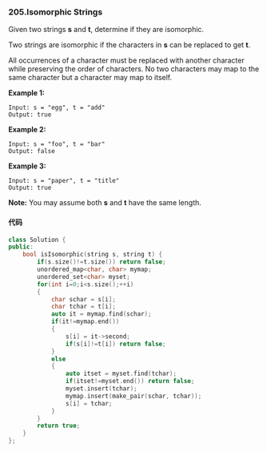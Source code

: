### 205.Isomorphic Strings

Given two strings **s** and **t**, determine if they are isomorphic.

Two strings are isomorphic if the characters in **s** can be replaced to get **t**.

All occurrences of a character must be replaced with another character while preserving the order of characters. No two characters may map to the same character but a character may map to itself.

**Example 1:**

```
Input: s = "egg", t = "add"
Output: true
```

**Example 2:**

```
Input: s = "foo", t = "bar"
Output: false
```

**Example 3:**

```
Input: s = "paper", t = "title"
Output: true
```

**Note:**
You may assume both **s** and **t** have the same length.

#### 代码

```c++
class Solution {
public:
    bool isIsomorphic(string s, string t) {
        if(s.size()!=t.size()) return false;
        unordered_map<char, char> mymap;
        unordered_set<char> myset;
        for(int i=0;i<s.size();++i)
        {
            char schar = s[i];
            char tchar = t[i];
            auto it = mymap.find(schar);
            if(it!=mymap.end())
            {
                s[i] = it->second;
                if(s[i]!=t[i]) return false;
            }
            else
            {
                auto itset = myset.find(tchar);
                if(itset!=myset.end()) return false;
                myset.insert(tchar);
                mymap.insert(make_pair(schar, tchar));
                s[i] = tchar;
            }
        }
        return true;
    }
};
```

